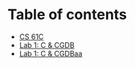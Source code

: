 # Table of contents

* [CS 61C](README.md)
* [Lab 1: C & CGDB](lab1.md)
* [Lab 1: C & CGDBaa](lab1a.md)

